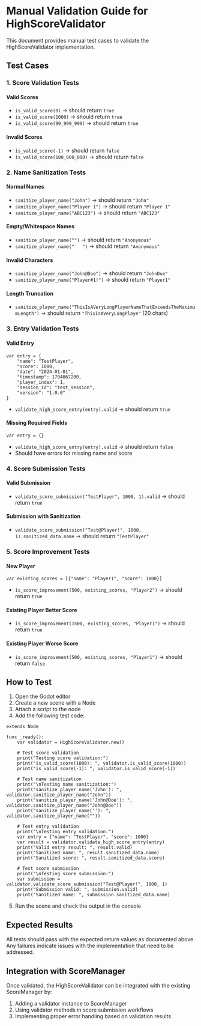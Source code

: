 # Manual Validation Guide for HighScoreValidator

This document provides manual test cases to validate the HighScoreValidator implementation.

## Test Cases

### 1. Score Validation Tests

#### Valid Scores
- `is_valid_score(0)` → should return `true`
- `is_valid_score(1000)` → should return `true`
- `is_valid_score(99_999_999)` → should return `true`

#### Invalid Scores
- `is_valid_score(-1)` → should return `false`
- `is_valid_score(100_000_000)` → should return `false`

### 2. Name Sanitization Tests

#### Normal Names
- `sanitize_player_name("John")` → should return `"John"`
- `sanitize_player_name("Player 1")` → should return `"Player 1"`
- `sanitize_player_name("ABC123")` → should return `"ABC123"`

#### Empty/Whitespace Names
- `sanitize_player_name("")` → should return `"Anonymous"`
- `sanitize_player_name("   ")` → should return `"Anonymous"`

#### Invalid Characters
- `sanitize_player_name("John@Doe")` → should return `"JohnDoe"`
- `sanitize_player_name("Player#1!")` → should return `"Player1"`

#### Length Truncation
- `sanitize_player_name("ThisIsAVeryLongPlayerNameThatExceedsTheMaximumLength")` → should return `"ThisIsAVeryLongPlaye"` (20 chars)

### 3. Entry Validation Tests

#### Valid Entry
```gdscript
var entry = {
    "name": "TestPlayer",
    "score": 1000,
    "date": "2024-01-01",
    "timestamp": 1704067200,
    "player_index": 1,
    "session_id": "test_session",
    "version": "1.0.0"
}
```
- `validate_high_score_entry(entry).valid` → should return `true`

#### Missing Required Fields
```gdscript
var entry = {}
```
- `validate_high_score_entry(entry).valid` → should return `false`
- Should have errors for missing name and score

### 4. Score Submission Tests

#### Valid Submission
- `validate_score_submission("TestPlayer", 1000, 1).valid` → should return `true`

#### Submission with Sanitization
- `validate_score_submission("Test@Player!", 1000, 1).sanitized_data.name` → should return `"TestPlayer"`

### 5. Score Improvement Tests

#### New Player
```gdscript
var existing_scores = [{"name": "Player1", "score": 1000}]
```
- `is_score_improvement(500, existing_scores, "Player2")` → should return `true`

#### Existing Player Better Score
- `is_score_improvement(1500, existing_scores, "Player1")` → should return `true`

#### Existing Player Worse Score
- `is_score_improvement(500, existing_scores, "Player1")` → should return `false`

## How to Test

1. Open the Godot editor
2. Create a new scene with a Node
3. Attach a script to the node
4. Add the following test code:

```gdscript
extends Node

func _ready():
    var validator = HighScoreValidator.new()
    
    # Test score validation
    print("Testing score validation:")
    print("is_valid_score(1000): ", validator.is_valid_score(1000))
    print("is_valid_score(-1): ", validator.is_valid_score(-1))
    
    # Test name sanitization
    print("\nTesting name sanitization:")
    print("sanitize_player_name('John'): ", validator.sanitize_player_name("John"))
    print("sanitize_player_name('John@Doe'): ", validator.sanitize_player_name("John@Doe"))
    print("sanitize_player_name(''): ", validator.sanitize_player_name(""))
    
    # Test entry validation
    print("\nTesting entry validation:")
    var entry = {"name": "TestPlayer", "score": 1000}
    var result = validator.validate_high_score_entry(entry)
    print("Valid entry result: ", result.valid)
    print("Sanitized name: ", result.sanitized_data.name)
    print("Sanitized score: ", result.sanitized_data.score)
    
    # Test score submission
    print("\nTesting score submission:")
    var submission = validator.validate_score_submission("Test@Player!", 1000, 1)
    print("Submission valid: ", submission.valid)
    print("Sanitized name: ", submission.sanitized_data.name)
```

5. Run the scene and check the output in the console

## Expected Results

All tests should pass with the expected return values as documented above. Any failures indicate issues with the implementation that need to be addressed.

## Integration with ScoreManager

Once validated, the HighScoreValidator can be integrated with the existing ScoreManager by:

1. Adding a validator instance to ScoreManager
2. Using validator methods in score submission workflows
3. Implementing proper error handling based on validation results